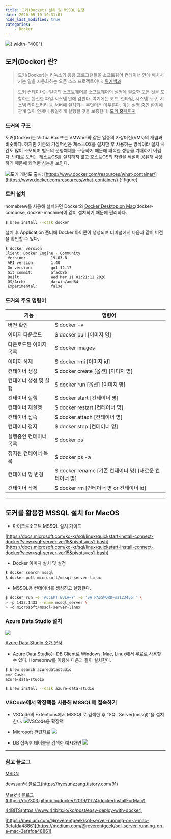 ```yaml
---
title: 도커(Docket) 설치 및 MSSQL 설정
date: 2020-05-10 19:31:01
hide_last_modified: true
categories:
    - Docker
---
```


![](../../assets/img/blogs/docker_logo.png){:width="400"}

## 도커(Docker) 란?

>도커(Docker)는 리눅스의 응용 프로그램들을 소프트웨어 컨테이너 안에 배치시키는 일을 자동화하는 오픈 소스 프로젝트이다. [위키백과](https://ko.wikipedia.org/wiki/도커_(소프트웨어))


>도커 컨테이너는 일종의 소프트웨어를 소프트웨어의 실행에 필요한 모든 것을 포함하는 완전한 파일 시스템 안에 감싼다. 여기에는 코드, 런타임, 시스템 도구, 시스템 라이브러리 등 서버에 설치되는 무엇이든 아우른다. 이는 실행 중인 환경에 관계 없이 언제나 동일하게 실행될 것을 보증한다. [도커 홈페이지](https://www.docker.com/resources/what-container)

### 도커의 구조

도커(Docker)는 VirtualBox 또는 VMWare와 같은 일종의 가상머신(VMs)의 개념과 비슷하다. 하지만 기존의 가상머신은 게스트OS를 설치한 후 사용하는 방식이라 설치 시간도 많이 소모되며 별도의 운영체제를 구동하기 때문에 쾌적한 성능을 기대하기 어렵다. 반대로 도커는 게스트OS를 설치하지 않고 호스트OS의 자원을 적절히 공유해 사용하기 때문에 쾌적한 성능을 보인다.

![도커 개념도](../../assets/img/blogs/docker_concept.png)
출처: [https://www.docker.com/resources/what-container/](https://www.docker.com/resources/what-container/)
{:.figure}

### 도커 설치

homebrew를 사용해 설치하면 Docker와 [Docker Desktop on Mac](https://www.docker.com/products/docker-desktop)(docker-compose, docker-machine)이 같이 설치되기 때문에 편리하다.

```sh
$ brew install --cask docker
```

설치 후 Application 폴더에 Docker 아이콘이 생성되며 터미널에서 다음과 같이 버전을 확인할 수 있다.

```sh
$ docker version
Client: Docker Engine - Community
 Version:           19.03.8
 API version:       1.40
 Go version:        go1.12.17
 Git commit:        afacb8b
 Built:             Wed Mar 11 01:21:11 2020
 OS/Arch:           darwin/amd64
 Experimental:      false
```

### 도커의 주요 명령어

|기능|명령어|
|--|--|
|버전 확인	 |$ docker -v|
|이미지 다운로드	 |$ docker pull [이미지 명]|
|다운로드된 이미지 목록|$ docker images|
|이미지 삭제|$ docker rmi [이미지 id]|
|컨테이너 생성	 |$ docker create [옵션] [이미지 명]|
|컨테이너 생성 및 실행|$ docker run [옵션] [이미지 명]|
|컨테이너 실행	 |$ docker start [컨테이너 명]|
|컨테이너 재실행	 |$ docker restart [컨테이너 명]|
|컨테이너 접속	 |$ docker attach [컨테이너 명]|
|컨테이너 정지	 |$ docker stop [컨테이너 명]|
|실행중인 컨테이너 목록|$ docker ps|
|정지된 컨테이너 목록 |$ docker ps -a|
|컨테이너 명 변경	 |$ docker rename [기존 컨테이너 명] [새로운 컨테이너 명]|
|컨테이너 삭제	 |$ docker rm [컨테이너 명 or 컨테이너 id]|

---

## 도커를 활용한 MSSQL 설치 for MacOS

- 마이크로소프트 MSSQL 설치 가이드

[https://docs.microsoft.com/ko-kr/sql/linux/quickstart-install-connect-docker?view=sql-server-ver15&pivots=cs1-bash](https://docs.microsoft.com/ko-kr/sql/linux/quickstart-install-connect-docker?view=sql-server-ver15&pivots=cs1-bash)

- Docker 이미지 설치 및 설정
```sh
$ docker search mssql
$ docker pull microsoft/mssql-server-linux
```

- MSSQL용 컨테이너를 생성하고 실행한다.
```sh
$ docker run -e 'ACCEPT_EULA=Y' -e 'SA_PASSWORD=sa123456!' \
> -p 1433:1433 --name mssql_server \
> -d microsoft/mssql-server-linux
```

### Azure Data Studio 설치

![](../../assets/img/blogs/logo_azure_data_studio.png)

[Azure Data Studio 소개 문서](https://docs.microsoft.com/ko-kr/sql/azure-data-studio/what-is?view=sql-server-ver15)

- Azure Data Studio는 DB Client로 Windows, Mac, Linux에서 무료로 사용할 수 있다. Homebrew를 이용해 다음과 같이 설치한다.

```sh
$ brew search azuredatastudio
==> Casks
azure-data-studio

$ brew install --cask azure-data-studio
```

### VSCode에서 확장팩을 사용해 MSSQL에 접속하기

- VSCode의 Extentions에서 MSSQL로 검색한 후 "SQL Server(mssql)"을 설치한다.
![VSCode용 확장팩](../../assets/img/blogs/docker_sql_server_extension.png)

- [Microsoft 관련자료](https://docs.microsoft.com/ko-kr/sql/visual-studio-code/sql-server-develop-use-vscode?view=sql-server-ver15)
![](https://github.com/Microsoft/vscode-mssql/raw/master/images/mssql-demo.gif)

- DB 접속후 테이블을 검색한 예시화면
![](../../assets/img/blogs/img_vscode_mssql.png)

---

### 참고 블로그

[MSDN](https://docs.microsoft.com/ko-kr/sql/linux/quickstart-install-connect-docker?view=sql-server-ver15&pivots=cs1-bash)

[devssun님 블로그(https://hyesunzzang.tistory.com/91)](https://hyesunzzang.tistory.com/91)

[Mark님 블로그(https://dc7303.github.io/docker/2019/11/24/dockerInstallForMac/)](https://dc7303.github.io/docker/2019/11/24/dockerInstallForMac/)

[44BITS(https://www.44bits.io/ko/post/easy-deploy-with-docker)](https://www.44bits.io/ko/post/easy-deploy-with-docker)

[https://medium.com/@reverentgeek/sql-server-running-on-a-mac-3efafda48861](https://medium.com/@reverentgeek/sql-server-running-on-a-mac-3efafda48861)
